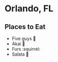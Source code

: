 # Orlando, FL

## Places to Eat

- Five guys :hamburger:
- Akai :sushi:
- Furs :squirrel:
- Salata :tomato:
